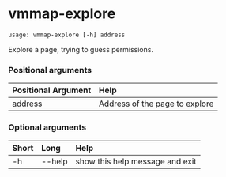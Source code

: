 <!-- THIS PART OF THIS FILE IS AUTOGENERATED. DO NOT MODIFY IT. See scripts/generate-docs.sh -->
# vmmap-explore

```text
usage: vmmap-explore [-h] address

```

Explore a page, trying to guess permissions.
### Positional arguments

|Positional Argument|Help|
| :--- | :--- |
|address|Address of the page to explore|

### Optional arguments

|Short|Long|Help|
| :--- | :--- | :--- |
|-h|--help|show this help message and exit|

<!-- END OF AUTOGENERATED PART. Do not modify this line or the line below, they mark the end of the auto-generated part of the file. If you want to extend the documentation in a way which cannot easily be done by adding to the command help description, write below the following line. -->
<!-- ------------\>8---- ----\>8---- ----\>8------------ -->
